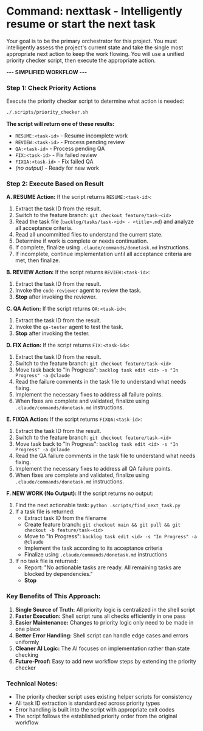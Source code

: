 # Command: nexttask - Intelligently resume or start the next task

Your goal is to be the primary orchestrator for this project. You must intelligently assess the project's current state and take the single most appropriate next action to keep the work flowing. You will use a unified priority checker script, then execute the appropriate action.

**--- SIMPLIFIED WORKFLOW ---**

### Step 1: Check Priority Actions

Execute the priority checker script to determine what action is needed:

```bash
./.scripts/priority_checker.sh
```

**The script will return one of these results:**
- `RESUME:<task-id>` - Resume incomplete work
- `REVIEW:<task-id>` - Process pending review  
- `QA:<task-id>` - Process pending QA
- `FIX:<task-id>` - Fix failed review
- `FIXQA:<task-id>` - Fix failed QA
- *(no output)* - Ready for new work

### Step 2: Execute Based on Result

**A. RESUME Action:**
If the script returns `RESUME:<task-id>`:
1. Extract the task ID from the result.
2. Switch to the feature branch: `git checkout feature/task-<id>`
3. Read the task file (`backlog/tasks/task-<id> - <title>.md`) and analyze all acceptance criteria.
4. Read all uncommitted files to understand the current state.
5. Determine if work is complete or needs continuation.
6. If complete, finalize using `.claude/commands/donetask.md` instructions.
7. If incomplete, continue implementation until all acceptance criteria are met, then finalize.

**B. REVIEW Action:**
If the script returns `REVIEW:<task-id>`:
1. Extract the task ID from the result.
2. Invoke the `code-reviewer` agent to review the task.
3. **Stop** after invoking the reviewer.

**C. QA Action:**
If the script returns `QA:<task-id>`:
1. Extract the task ID from the result.
2. Invoke the `qa-tester` agent to test the task.
3. **Stop** after invoking the tester.

**D. FIX Action:**
If the script returns `FIX:<task-id>`:
1. Extract the task ID from the result.
2. Switch to the feature branch: `git checkout feature/task-<id>`
3. Move task back to "In Progress": `backlog task edit <id> -s "In Progress" -a @claude`
4. Read the failure comments in the task file to understand what needs fixing.
5. Implement the necessary fixes to address all failure points.
6. When fixes are complete and validated, finalize using `.claude/commands/donetask.md` instructions.

**E. FIXQA Action:**
If the script returns `FIXQA:<task-id>`:
1. Extract the task ID from the result.
2. Switch to the feature branch: `git checkout feature/task-<id>`
3. Move task back to "In Progress": `backlog task edit <id> -s "In Progress" -a @claude`
4. Read the QA failure comments in the task file to understand what needs fixing.
5. Implement the necessary fixes to address all QA failure points.
6. When fixes are complete and validated, finalize using `.claude/commands/donetask.md` instructions.

**F. NEW WORK (No Output):**
If the script returns no output:
1. Find the next actionable task: `python .scripts/find_next_task.py`
2. If a task file is returned:
   - Extract task ID from the filename
   - Create feature branch: `git checkout main && git pull && git checkout -b feature/task-<id>`
   - Move to "In Progress": `backlog task edit <id> -s "In Progress" -a @claude`
   - Implement the task according to its acceptance criteria
   - Finalize using `.claude/commands/donetask.md` instructions
3. If no task file is returned:
   - Report: "No actionable tasks are ready. All remaining tasks are blocked by dependencies."
   - **Stop**

### Key Benefits of This Approach:

1. **Single Source of Truth:** All priority logic is centralized in the shell script
2. **Faster Execution:** Shell script runs all checks efficiently in one pass
3. **Easier Maintenance:** Changes to priority logic only need to be made in one place
4. **Better Error Handling:** Shell script can handle edge cases and errors uniformly
5. **Cleaner AI Logic:** The AI focuses on implementation rather than state checking
6. **Future-Proof:** Easy to add new workflow steps by extending the priority checker

### Technical Notes:

- The priority checker script uses existing helper scripts for consistency
- All task ID extraction is standardized across priority types
- Error handling is built into the script with appropriate exit codes
- The script follows the established priority order from the original workflow

